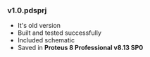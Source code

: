### v1.0.pdsprj
- It's old version
- Built and tested successfully
- Included schematic
- Saved in **Proteus 8 Professional v8.13 SP0**